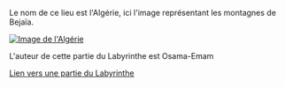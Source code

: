 Le nom de ce lieu est l'Algérie, ici l'image représentant les montagnes de Bejaïa.

[![Image de l'Algérie](https://upload.wikimedia.org/wikipedia/commons/thumb/7/71/Baie_de_bejaia.jpg/2560px-Baie_de_bejaia.jpg)](./Labyrinthus-Osama-Victor/hidden-room.md)

L'auteur de cette partie du Labyrinthe est Osama-Emam

[Lien vers une partie du Labyrinthe](./Maroc.md)
